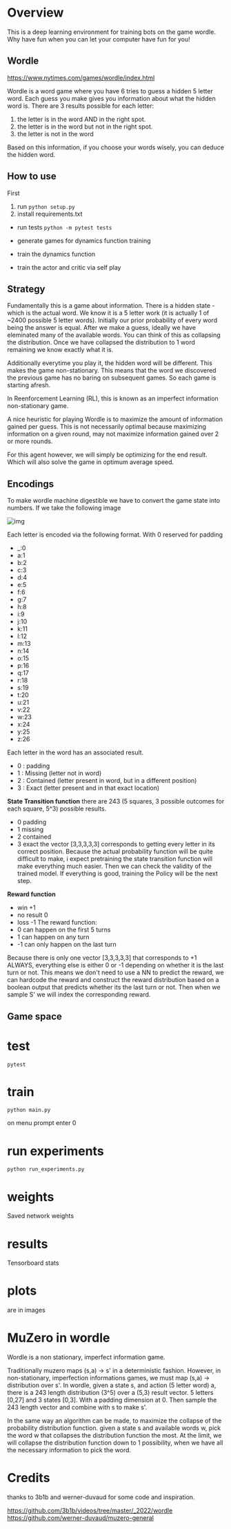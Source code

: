 # Overview

This is a deep learning environment for training bots on the game wordle. Why have fun when you can let your computer have fun for you!
## Wordle

https://www.nytimes.com/games/wordle/index.html

Wordle is a word game where you have 6 tries to guess a hidden 5 letter word. Each guess you make gives you information about what the hidden word is. There are 3 results possible for each letter: 
1. the letter is in the word AND in the right spot. 
2. the letter is in the word but not in the right spot.
3. the letter is not in the word

Based on this information, if you choose your words wisely, you can deduce the hidden word.

## How to use

First 

1. run ```python setup.py```
2. install requirements.txt

- run tests
    `python -m pytest tests`

- generate games for dynamics function training
- train the dynamics function
- train the actor and critic via self play

## Strategy

Fundamentally this is a game about information. There is a hidden state - which is the actual word. We know it is a 5 letter work (it is actually 1 of ~2400 possible 5 letter words).
Initially our prior probability of every word being the answer is equal. After we make a guess, ideally we have eleminated many of the available words. You can think of this as collapsing the distribution. Once we have collapsed the distribution to 1 word remaining we know exactly what it is.

Additionally everytime you play it, the hidden word will be different. This makes the game non-stationary. This means that the word we discovered the previous game has no baring on subsequent games. So each game is starting afresh. 

In Reenforcement Learning (RL), this is known as an imperfect information non-stationary game.

A nice heuristic for playing Wordle is to maximize the amount of information gained per guess. This is not necessarily optimal because maximizing information on a given round, may not maximize information gained over 2 or more rounds. 

For this agent however, we will simply be optimizing for the end result. Which will also solve the game in optimum average speed.

## Encodings

To make wordle machine digestible we have to convert the game state into numbers. If we take the following image

![img](images/wordle-example.png)

Each letter is encoded via the following format. With 0 reserved for padding

- _:0
- a:1  
- b:2
- c:3
- d:4 
- e:5
- f:6
- g:7
- h:8
- i:9
- j:10
- k:11
- l:12
- m:13
- n:14
- o:15
- p:16
- q:17
- r:18
- s:19
- t:20
- u:21
- v:22
- w:23
- x:24
- y:25
- z:26 

Each letter in the word has an associated result.

- 0 : padding
- 1 : Missing (letter not in word)
- 2 : Contained (letter present in word, but in a different position)
- 3 : Exact (letter present and in that exact location)

**State Transition function**
there are 243 (5 squares, 3 possible outcomes for each square, 5^3) possible results. 
- 0 padding
- 1 missing
- 2 contained
- 3 exact
the vector [3,3,3,3,3] corresponds to getting every letter in its correct position.
Because the actual probability function will be quite difficult to make, i expect pretraining the state transition function will make everything much easier. Then we can check the validity of the trained model. If everything is good, training the Policy will be the next step.


**Reward function**
- win           +1 
- no result      0  
- loss          -1 
The reward function: 
- 0 can happen on the first 5 turns
- 1 can happen on any turn
- -1 can only happen on the last turn

Because there is only one vector [3,3,3,3,3] that corresponds to +1 ALWAYS, everything else is either 0 or -1 depending on whether it is the last turn or not. This means we don't need to use a NN to predict the reward, we can hardcode the reward and construct the reward distribution based on a boolean output that predicts whether its the last turn or not. 
Then when we sample S' we will index the corresponding reward.

## Game space

# test

```pytest```

# train

```python main.py``` 

on menu prompt enter 0

# run experiments

```python run_experiments.py```

# weights

Saved network weights

# results

Tensorboard stats

# plots

are in images

# MuZero in wordle

Wordle is a non stationary, imperfect information game. 

Traditionally muzero maps (s,a) -> s' in a deterministic fashion. However, in non-stationary, imperfection informations games, we must map (s,a) -> distribution over s'.
In wordle, given a state s, and action (5 letter word) a, there is a 243 length distribution (3^5) over a (5,3) result vector. 5 letters [0,27] and 3 states [0,3]. With a padding dimension at 0. Then sample the 243 length vector and combine with s to make s'. 

In the same way an algorithm can be made, to maximize the collapse of the probability distribution function. given a state s and available words w, pick the word w that collapses the distribution function the most. At the limit, we will collapse the distribution function down to 1 possibility, when we have all the necessary information to pick the word.

# Credits

thanks to 3b1b and werner-duvaud for some code and inspiration.

https://github.com/3b1b/videos/tree/master/_2022/wordle
https://github.com/werner-duvaud/muzero-general